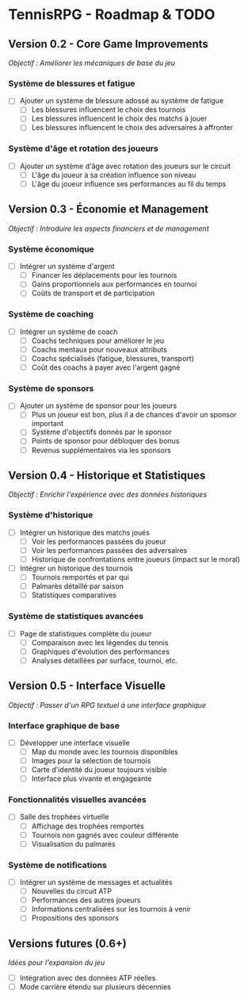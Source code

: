 # TennisRPG - Roadmap & TODO

## Version 0.2 - Core Game Improvements
*Objectif : Améliorer les mécaniques de base du jeu*

### Système de blessures et fatigue
- [ ] Ajouter un système de blessure adossé au système de fatigue
  - [ ] Les blessures influencent le choix des tournois
  - [ ] Les blessures influencent le choix des matchs à jouer
  - [ ] Les blessures influencent le choix des adversaires à affronter

### Système d'âge et rotation des joueurs
- [ ] Ajouter un système d'âge avec rotation des joueurs sur le circuit
  - [ ] L'âge du joueur à sa création influence son niveau
  - [ ] L'âge du joueur influence ses performances au fil du temps

## Version 0.3 - Économie et Management
*Objectif : Introduire les aspects financiers et de management*

### Système économique
- [ ] Intégrer un système d'argent
  - [ ] Financer les déplacements pour les tournois
  - [ ] Gains proportionnels aux performances en tournoi
  - [ ] Coûts de transport et de participation

### Système de coaching
- [ ] Intégrer un système de coach
  - [ ] Coachs techniques pour améliorer le jeu
  - [ ] Coachs mentaux pour nouveaux attributs
  - [ ] Coachs spécialisés (fatigue, blessures, transport)
  - [ ] Coût des coachs à payer avec l'argent gagné

### Système de sponsors
- [ ] Ajouter un système de sponsor pour les joueurs
  - [ ] Plus un joueur est bon, plus il a de chances d'avoir un sponsor important
  - [ ] Système d'objectifs donnés par le sponsor
  - [ ] Points de sponsor pour débloquer des bonus
  - [ ] Revenus supplémentaires via les sponsors

## Version 0.4 - Historique et Statistiques
*Objectif : Enrichir l'expérience avec des données historiques*

### Système d'historique
- [ ] Intégrer un historique des matchs joués
  - [ ] Voir les performances passées du joueur
  - [ ] Voir les performances passées des adversaires
  - [ ] Historique de confrontations entre joueurs (impact sur le moral)

- [ ] Intégrer un historique des tournois
  - [ ] Tournois remportés et par qui
  - [ ] Palmarès détaillé par saison
  - [ ] Statistiques comparatives

### Système de statistiques avancées
- [ ] Page de statistiques complète du joueur
  - [ ] Comparaison avec les légendes du tennis
  - [ ] Graphiques d'évolution des performances
  - [ ] Analyses détaillées par surface, tournoi, etc.

## Version 0.5 - Interface Visuelle
*Objectif : Passer d'un RPG textuel à une interface graphique*

### Interface graphique de base
- [ ] Développer une interface visuelle
  - [ ] Map du monde avec les tournois disponibles
  - [ ] Images pour la sélection de tournois
  - [ ] Carte d'identité du joueur toujours visible
  - [ ] Interface plus vivante et engageante

### Fonctionnalités visuelles avancées
- [ ] Salle des trophées virtuelle
  - [ ] Affichage des trophées remportés
  - [ ] Tournois non gagnés avec couleur différente
  - [ ] Visualisation du palmarès

### Système de notifications
- [ ] Intégrer un système de messages et actualités
  - [ ] Nouvelles du circuit ATP
  - [ ] Performances des autres joueurs
  - [ ] Informations centralisées sur les tournois à venir
  - [ ] Propositions des sponsors

## Versions futures (0.6+)
*Idées pour l'expansion du jeu*

- [ ] Intégration avec des données ATP réelles
- [ ] Mode carrière étendu sur plusieurs décennies